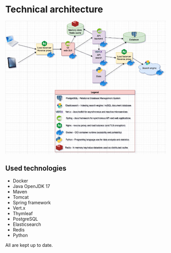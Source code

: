 # Technical architecture

![arch_prodit](./img/arch_project.jpg)

## Used technologies

* Docker
* Java OpenJDK 17
* Maven
* Tomcat
* Spring framework
* Vert.x
* Thymleaf
* PostgreSQL
* Elasticsearch
* Redis
* Python

All are kept up to date.
